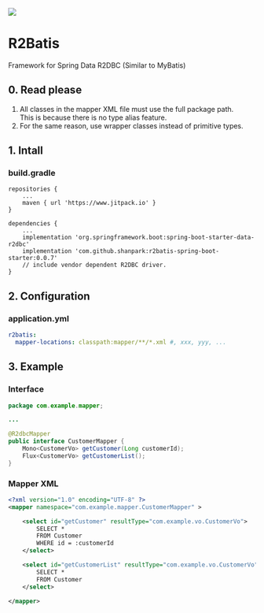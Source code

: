 [![](https://www.jitpack.io/v/shanpark/r2batis-spring-boot-starter.svg)](https://www.jitpack.io/#shanpark/r2batis-spring-boot-starter)

# R2Batis

Framework for Spring Data R2DBC (Similar to MyBatis)

## 0. Read please

1. All classes in the mapper XML file must use the full package path.    
   This is because there is no type alias feature.
2. For the same reason, use wrapper classes instead of primitive types.

## 1. Intall

### build.gradle
```
repositories {
    ...
    maven { url 'https://www.jitpack.io' }
}
```

```
dependencies {
    ...
    implementation 'org.springframework.boot:spring-boot-starter-data-r2dbc'
    implementation 'com.github.shanpark:r2batis-spring-boot-starter:0.0.7'
    // include vendor dependent R2DBC driver.
}
```

## 2. Configuration

### application.yml

```yaml
r2batis:
  mapper-locations: classpath:mapper/**/*.xml #, xxx, yyy, ...
```

## 3. Example

### Interface

```java
package com.example.mapper;

...

@R2dbcMapper
public interface CustomerMapper {
    Mono<CustomerVo> getCustomer(Long customerId);
    Flux<CustomerVo> getCustomerList();
}
```

### Mapper XML
```xml
<?xml version="1.0" encoding="UTF-8" ?>
<mapper namespace="com.example.mapper.CustomerMapper" >

    <select id="getCustomer" resultType="com.example.vo.CustomerVo">
        SELECT *
        FROM Customer
        WHERE id = :customerId
    </select>

    <select id="getCustomerList" resultType="com.example.vo.CustomerVo">
        SELECT *
        FROM Customer
    </select>

</mapper>
```